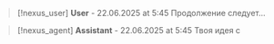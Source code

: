 >[!nexus_user] **User** - 22.06.2025 at 5:45
> Продолжение следует...
<!-- UID: 7ec07537-4bb4-4747-9c65-efe0475c0a67 -->




>[!nexus_agent] **Assistant** - 22.06.2025 at 5:45
> Твоя идея с
<!-- UID: 06d16659-007c-406a-a7b2-14746ed9f671 -->